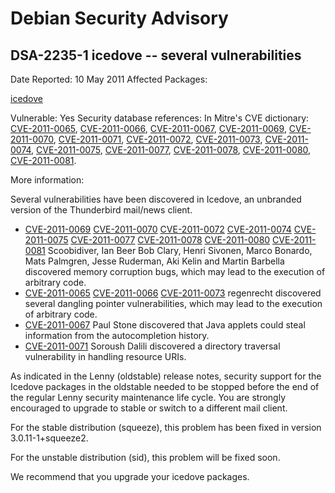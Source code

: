
Debian Security Advisory
========================


DSA-2235-1 icedove -- several vulnerabilities
---------------------------------------------



Date Reported:
10 May 2011
Affected Packages:

[icedove](https://packages.debian.org/src:icedove)

Vulnerable:
Yes
Security database references:
In Mitre's CVE dictionary: [CVE-2011-0065](https://security-tracker.debian.org/tracker/CVE-2011-0065), [CVE-2011-0066](https://security-tracker.debian.org/tracker/CVE-2011-0066), [CVE-2011-0067](https://security-tracker.debian.org/tracker/CVE-2011-0067), [CVE-2011-0069](https://security-tracker.debian.org/tracker/CVE-2011-0069), [CVE-2011-0070](https://security-tracker.debian.org/tracker/CVE-2011-0070), [CVE-2011-0071](https://security-tracker.debian.org/tracker/CVE-2011-0071), [CVE-2011-0072](https://security-tracker.debian.org/tracker/CVE-2011-0072), [CVE-2011-0073](https://security-tracker.debian.org/tracker/CVE-2011-0073), [CVE-2011-0074](https://security-tracker.debian.org/tracker/CVE-2011-0074), [CVE-2011-0075](https://security-tracker.debian.org/tracker/CVE-2011-0075), [CVE-2011-0077](https://security-tracker.debian.org/tracker/CVE-2011-0077), [CVE-2011-0078](https://security-tracker.debian.org/tracker/CVE-2011-0078), [CVE-2011-0080](https://security-tracker.debian.org/tracker/CVE-2011-0080), [CVE-2011-0081](https://security-tracker.debian.org/tracker/CVE-2011-0081).  

More information:

Several vulnerabilities have been discovered in Icedove, an unbranded
version of the Thunderbird mail/news client.


* [CVE-2011-0069](https://security-tracker.debian.org/tracker/CVE-2011-0069)
[CVE-2011-0070](https://security-tracker.debian.org/tracker/CVE-2011-0070)
[CVE-2011-0072](https://security-tracker.debian.org/tracker/CVE-2011-0072)
[CVE-2011-0074](https://security-tracker.debian.org/tracker/CVE-2011-0074)
[CVE-2011-0075](https://security-tracker.debian.org/tracker/CVE-2011-0075)
[CVE-2011-0077](https://security-tracker.debian.org/tracker/CVE-2011-0077)
[CVE-2011-0078](https://security-tracker.debian.org/tracker/CVE-2011-0078)
[CVE-2011-0080](https://security-tracker.debian.org/tracker/CVE-2011-0080)
[CVE-2011-0081](https://security-tracker.debian.org/tracker/CVE-2011-0081)
Scoobidiver, Ian Beer Bob Clary, Henri Sivonen, Marco Bonardo,
 Mats Palmgren, Jesse Ruderman, Aki Kelin and Martin Barbella
 discovered memory corruption bugs, which may lead to the execution
 of arbitrary code.
* [CVE-2011-0065](https://security-tracker.debian.org/tracker/CVE-2011-0065)
[CVE-2011-0066](https://security-tracker.debian.org/tracker/CVE-2011-0066)
[CVE-2011-0073](https://security-tracker.debian.org/tracker/CVE-2011-0073)
regenrecht discovered several dangling pointer vulnerabilities,
 which may lead to the execution of arbitrary code.
* [CVE-2011-0067](https://security-tracker.debian.org/tracker/CVE-2011-0067)
Paul Stone discovered that Java applets could steal information
 from the autocompletion history.
* [CVE-2011-0071](https://security-tracker.debian.org/tracker/CVE-2011-0071)
Soroush Dalili discovered a directory traversal vulnerability in
 handling resource URIs.


As indicated in the Lenny (oldstable) release notes, security support for
the Icedove packages in the oldstable needed to be stopped before the end
of the regular Lenny security maintenance life cycle.
You are strongly encouraged to upgrade to stable or switch to a different
mail client.


For the stable distribution (squeeze), this problem has been fixed in
version 3.0.11-1+squeeze2.


For the unstable distribution (sid), this problem will be fixed soon.


We recommend that you upgrade your icedove packages.





